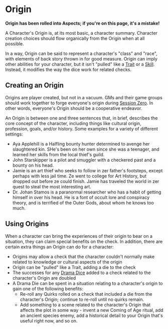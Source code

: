 # Origin

**Origin has been rolled into Aspects; if you're on this page, it's a mistake!**

A Character's Origin is, at its most basic, a character summary. Character creation choices should flow organically from the Origin when at all possible.

In a way, Origin can be said to represent a character's "class" and "race", with elements of back story thrown in for good measure. Origin can imply other abilities for your character, but it isn't "pulled" like a [Trait](Traits.md) or a [Skill](Skills.md). Instead, it modifies the way the dice work for related checks.

## Creating an Origin

Origins are player created, but not in a vacuum. GMs and their game groups should work together to forge everyone's origin during [Session Zero](SessionZero.md). In other words, everyone's Origin should be a cooperative endeavor.

An Origin is between one and three sentences that, in brief, describes the core concept of the character, including things like cultural origin, profession, goals, and/or history. Some examples for a variety of different settings:

- Aya Applehill is a Halfling bounty hunter determined to avenge her slaughtered kin. SHe's been on her own since she was a teenager, and learned her skills from the local thief's guild.
- John Starskipper is a pilot and smuggler with a checkered past and a bounty on his head.
- Jamie is an art thief who seeks to follow in zer father's footsteps, except perhaps with less jail time. Ze went to college for Art History, but dropped out before ze could finish. Jamie has traveled the world in zer quest to steal the most interesting art.
- Dr. Johan Stamos is a paranormal researcher who has a habit of getting himself in over his head. He is a font of occult lore and conspiracy theory, and is terrified of the Outer Gods, about whom he knows too much.

## Using Origins

When a character can bring the experiences of their origin to bear on a situation, they can claim special benefits on the check. In addition, there are certain extra things an Origin can do for a character:

- Origins may allow a check that the character couldn't normally make related to knowledge or cultural aspects of the origin
- Origin can be "pulled" like a Trait, adding a die to the check
- The successes for any [Drama Dice](DramaDice.md) added to a check related to the character's Origin are doubled
- A Drama Die can be spent in a situation relating to a character's origin to gain one of the following benefits:
  - Re-roll any Quirks rolled on a check that included a die from the character's Origin; continue to re-roll until no quirks remain.
  - Add something to a scene related to the character's Origin that affects the plot in some way - invent a new Coming of Age ritual, add an ancient species enemy, add a historical detail to your Origin that's useful right now, and so on.